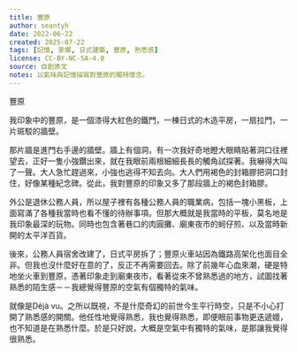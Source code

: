 ```yaml
---
title: 豐原
author: seantyh
date: 2022-06-22
created: 2025-07-22
tags: [記憶, 家鄉, 日式建築, 豐原, 熟悉感]
license: CC-BY-NC-SA-4.0
source: 自創原文
notes: 以氣味與記憶描寫對豐原的獨特懷念。
---
```

豐原

我印象中的豐原，是一個漆得大紅色的鐵門，一棟日式的木造平房，一扇拉門，一片斑駁的牆壁。

那片牆是進門右手邊的牆壁。牆上有個洞，有一次我好奇地瞪大眼睛貼著洞口往裡望去，正好一隻小強鑽出來，就在我眼前兩根細細長長的觸角試探著。我嚇得大叫了一聲。大人急忙趕過來，小強也逃得不知去向。大人們用褐色的封箱膠把洞口封住，好像某種紀念碑。從此，我對豐原的印象又多了那段牆上的褐色封箱膠。

外公是退休公務人員，所以屋子裡有各種公務人員的職業病，包括一塊小黑板，上面寫滿了各種我當時也看不懂的待辦事項。但那大概就是我當時的平板，莫名地是我印象最深的玩物。同時也包含著巷口的肉圓攤、廟東夜市的蚵仔煎、以及當時新開的太平洋百貨。

後來，公務人員宿舍改建了，日式平房拆了；豐原火車站因為鐵路高架化也面目全非。但我也沒什麼好在意的了，反正不再需要回去。除了前幾年心血來潮，硬是特地坐火車到豐原，憑著印象走到廟東夜市，看著從來不曾熟悉過的地方，試圖找著熟悉的陌生感－－我總覺得豐原的空氣有個獨特的氣味。

就像是Déjà vu。之所以既視，不是什麼奇幻的前世今生平行時空，只是不小心打開了熟悉感的開關。他任性地覺得熟悉，我也覺得熟悉，即便眼前事物更迭遞嬗，也不知道是在熟悉什麼。於是只好說，大概是空氣中有獨特的氣味，是那讓我覺得很熟悉。